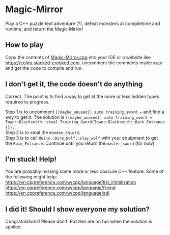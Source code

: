 # Magic-Mirror
Play a C++ puzzle text adventure (?), defeat monsters at compiletime and runtime, and return the Magic Mirror!

## How to play
Copy the contents of [Magic-Mirror.cpp](https://raw.githubusercontent.com/Toeger/Magic-Mirror/master/Magic-Mirror.cpp) into your IDE or a website like https://coliru.stacked-crooked.com, uncomment the comments inside `main` and get the code to compile and run.

## I don't get it, the code doesn't do anything
Correct. The point is to find a way to get at the more or less hidden types required to progress.

Step 1 is to uncomment `[[maybe_unused]] auto training_sword =` and find a way to get it. The solution is `[[maybe_unused]] auto training_sword = Town::Blacksmith::steal_Training_Sword(Town::Blacksmith::Back_Entrance{});`.  
Step 2 is to steal the `Wooden_Shield`.  
Step 3 is to call `Ruins::Dire_Wolf::slay_wolf` with your equipment to get the `Ruin_Entrance`. Continue until you return the `master_sword` (for now).

## I'm stuck! Help!
You are probably missing some more or less obscure C++ feature. Some of the following might help:
https://en.cppreference.com/w/cpp/language/list_initialization  
https://en.cppreference.com/w/cpp/language/friend  
https://en.cppreference.com/w/cpp/language/adl  

## I did it! Should I show everyone my solution?
Congratulations! Please don't. Puzzles are no fun when the solution is spoiled.
